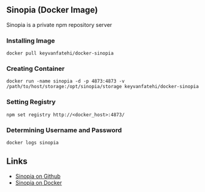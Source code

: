 ## Sinopia (Docker Image)

Sinopia is a private npm repository server

### Installing Image

`docker pull keyvanfatehi/docker-sinopia`

### Creating Container

`docker run -name sinopia -d -p 4873:4873 -v /path/to/host/storage:/opt/sinopia/storage keyvanfatehi/docker-sinopia`

### Setting Registry

`npm set registry http://<docker_host>:4873/`

### Determining Username and Password

`docker logs sinopia`

## Links

* [Sinopia on Github](https://github.com/rlidwka/sinopia)
* [Sinopia on Docker](https://index.docker.io/u/keyvanfatehi/docker-sinopia/)
